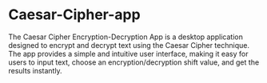 # Caesar-Cipher-app
The Caesar Cipher Encryption-Decryption App is a desktop application designed to encrypt and decrypt text using the Caesar Cipher technique. The app provides a simple and intuitive user interface, making it easy for users to input text, choose an encryption/decryption shift value, and get the results instantly.
